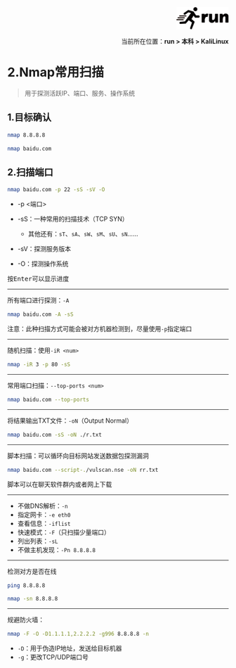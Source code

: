 <div align="right"><a href="https://github.com/YuXiang187/run"><img src="./assets/run_logo.svg" alt="SVG Image" height="50"></a></div>
<p align="right">当前所在位置：<strong>run > 本科 > KaliLinux</strong></p>

# 2.Nmap常用扫描

> 用于探测活跃IP、端口、服务、操作系统

## 1.目标确认

```bash
nmap 8.8.8.8
```

```bash
nmap baidu.com
```

## 2.扫描端口

```bash
nmap baidu.com -p 22 -sS -sV -O
```

* -p <端口>
* -sS：一种常用的扫描技术（TCP SYN）
  * 其他还有：`sT`、`sA`、`sW`、`sM`、`sU`、`sN`……

* -sV：探测服务版本
* -O：探测操作系统

按<kbd>Enter</kbd>可以显示进度

---

所有端口进行探测：`-A`

```bash
nmap baidu.com -A -sS
```

注意：此种扫描方式可能会被对方机器检测到，尽量使用`-p`指定端口

---

随机扫描：使用`-iR <num>`

```bash
nmap -iR 3 -p 80 -sS
```

---

常用端口扫描：`--top-ports <num>`

```bash
nmap baidu.com --top-ports
```

---

将结果输出TXT文件：`-oN`（Output Normal）

```bash
nmap baidu.com -sS -oN ./r.txt
```

---

脚本扫描：可以循环向目标网站发送数据包探测漏洞

```bash
nmap baidu.com --script-./vulscan.nse -oN rr.txt
```

脚本可以在聊天软件群内或者网上下载

---

* 不做DNS解析：`-n`
* 指定网卡：`-e eth0`
* 查看信息：`-iflist`
* 快速模式：`-F`（只扫描少量端口）
* 列出列表：`-sL`
* 不做主机发现：`-Pn 8.8.8.8`

---

检测对方是否在线

```bash
ping 8.8.8.8
```

```bash
nmap -sn 8.8.8.8
```

---

规避防火墙：

```bash
nmap -F -O -D1.1.1.1,2.2.2.2 -g996 8.8.8.8 -n
```

* `-D`：用于伪造IP地址，发送给目标机器
* `-g`：更改TCP/UDP端口号
